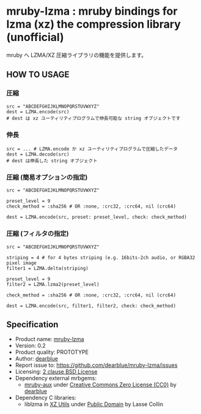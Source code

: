 # mruby-lzma : mruby bindings for lzma (xz) the compression library (unofficial)

mruby へ LZMA/XZ 圧縮ライブラリの機能を提供します。


## HOW TO USAGE

### 圧縮

```ruby:ruby
src = "ABCDEFGHIJKLMNOPQRSTUVWXYZ"
dest = LZMA.encode(src)
# dest は xz ユーティリティプログラムで伸長可能な string オブジェクトです
```

### 伸長

```ruby:ruby
src = ... # LZMA.encode か xz ユーティリティプログラムで圧縮したデータ
dest = LZMA.decode(src)
# dest は伸長した string オブジェクト
```

### 圧縮 (簡易オプションの指定)

```ruby:ruby
src = "ABCDEFGHIJKLMNOPQRSTUVWXYZ"

preset_level = 9
check_method = :sha256 # OR :none, :crc32, :crc64, nil (crc64)

dest = LZMA.encode(src, preset: preset_level, check: check_method)
```

### 圧縮 (フィルタの指定)

```ruby:ruby
src = "ABCDEFGHIJKLMNOPQRSTUVWXYZ"

striping = 4 # for 4 bytes striping (e.g. 16bits-2ch audio, or RGBA32 pixel image
filter1 = LZMA.delta(striping)

preset_level = 9
filter2 = LZMA.lzma2(preset_level)

check_method = :sha256 # OR :none, :crc32, :crc64, nil (crc64)

dest = LZMA.encode(src, filter1, filter2, check: check_method)
```


## Specification

  * Product name: [mruby-lzma](https://github.com/dearblue/mruby-lzma)
  * Version: 0.2
  * Product quality: PROTOTYPE
  * Author: [dearblue](https://github.com/dearblue)
  * Report issue to: <https://github.com/dearblue/mruby-lzma/issues>
  * Licensing: [2 clause BSD License](LICENSE)
  * Dependency external mrbgems:
      * [mruby-aux](https://github.com/dearblue/mruby-aux)
        under [Creative Commons Zero License \(CC0\)](https://github.com/dearblue/mruby-aux/blob/master/LICENSE)
        by [dearblue](https://github.com/dearblue)
  * Dependency C libraries:
      * liblzma in [XZ Utils](https://tukaani.org/xz/)
        under [Public Domain](https://git.tukaani.org/?p=xz.git;a=blob;f=COPYING)
        by Lasse Collin
